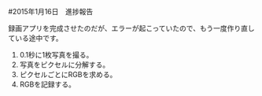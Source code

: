 #2015年1月16日　進捗報告

録画アプリを完成させたのだが、エラーが起こっていたので、もう一度作り直している途中です。

1. 0.1秒に1枚写真を撮る。
1. 写真をピクセルに分解する。
1. ピクセルごとにRGBを求める。
1. RGBを記録する。